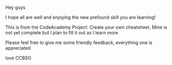 Hey guys

I hope all are well and enjoying the new prefound skill you are learning!

This is from the CodeAcademy Project: Create your own cheatsheet.
Mine is not yet complete but I plan to fill it out as I learn more

Please feel free to give me some friendly feedback, everything one is appreciated 

love
CCBSO
